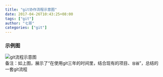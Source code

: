 ```yaml
---
title: "git协作流程示意图"
date: 2017-04-26T10:43:25+08:00
tags: ["git"]
author: "七哥"
categories: ["git"]
---
```


### 示例图

![git流程示意图](/img/git-flow.png)    
备注：如上图，展示了“在使用git三年的时间里，结合现有的项目、`容器`”，总结的一套git流程